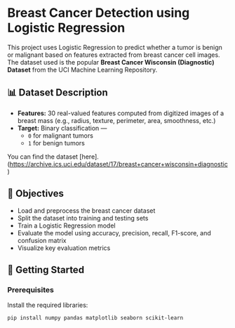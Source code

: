 # Breast Cancer Detection using Logistic Regression

This project uses Logistic Regression to predict whether a tumor is benign or malignant based on features extracted from breast cancer cell images. The dataset used is the popular **Breast Cancer Wisconsin (Diagnostic) Dataset** from the UCI Machine Learning Repository.

## 📊 Dataset Description

- **Features:** 30 real-valued features computed from digitized images of a breast mass (e.g., radius, texture, perimeter, area, smoothness, etc.)
- **Target:** Binary classification — 
  - `0` for malignant tumors
  - `1` for benign tumors

You can find the dataset [here].  (https://archive.ics.uci.edu/dataset/17/breast+cancer+wisconsin+diagnostic)

## 📌 Objectives

- Load and preprocess the breast cancer dataset
- Split the dataset into training and testing sets
- Train a Logistic Regression model
- Evaluate the model using accuracy, precision, recall, F1-score, and confusion matrix
- Visualize key evaluation metrics

## 🚀 Getting Started

### Prerequisites

Install the required libraries:

```bash
pip install numpy pandas matplotlib seaborn scikit-learn
